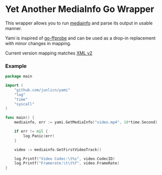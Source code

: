 # Yet Another MediaInfo Go Wrapper

This wrapper allows you to run [mediainfo](https://mediaarea.net/en/MediaInfo) and parse its output in usable manner.

Yami is inspired of [go-ffprobe](https://github.com/vansante/go-ffprobe) and can be used as a drop-in replacement with minor changes in mapping.

Current version mapping matches [XML v2](https://mediaarea.net/mediainfo/mediainfo_2_0.xsd) 


### Example

```go
package main

import (
	"github.com/junlicn/yami"
	"log"
	"time"
 	"syscall"
)

func main() {
	mediainfo, err := yami.GetMediaInfo("video.mp4", 10*time.Second)

	if err != nil {
		log.Panic(err)
	}

	video := mediainfo.GetFirstVideoTrack()

	log.Printf("Video Codec:\t%s", video.CodecID)
	log.Printf("Framerate:\t\t%f", video.FrameRate)
}

```
